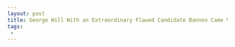 ```yaml
---
layout: post
title: George Will With an Extraordinary Flawed Candidate Bannon Came Very Close To Winning in Alabama
tags:
 -
---
```


